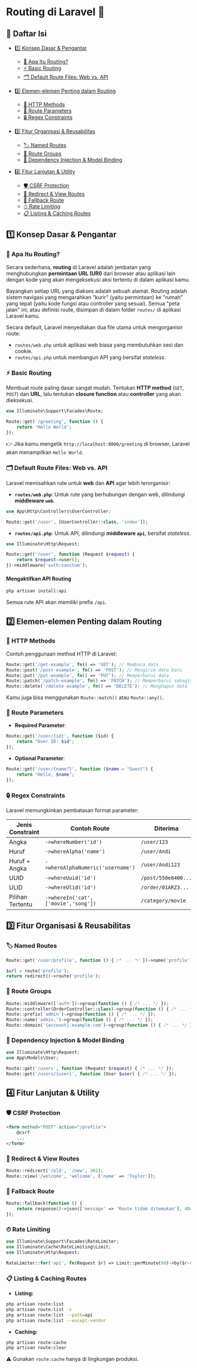 # Routing di Laravel 🚀

## 📑 Daftar Isi

* [1️⃣ Konsep Dasar & Pengantar](#_1%EF%B8%8F⃣-konsep-dasar-pengantar)

  * [📌 Apa Itu Routing?](#📌-apa-itu-routing)
  * [⚡ Basic Routing](#⚡-basic-routing)
  * [🗂 Default Route Files: Web vs. API](#🗂-default-route-files-web-vs-api)
* [2️⃣ Elemen-elemen Penting dalam Routing](#2-elemen-elemen-penting-dalam-routing)

  * [📝 HTTP Methods](#http-methods)
  * [📍 Route Parameters](#route-parameters)
  * [🔒 Regex Constraints](#regex-constraints)
* [3️⃣ Fitur Organisasi & Reusabilitas](#3-fitur-organisasi--reusabilitas)

  * [🏷 Named Routes](#named-routes)
  * [🧩 Route Groups](#route-groups)
  * [🧰 Dependency Injection & Model Binding](#dependency-injection--model-binding)
* [4️⃣ Fitur Lanjutan & Utility](#4-fitur-lanjutan--utility)

  * [🛡 CSRF Protection](#csrf-protection)
  * [🔄 Redirect & View Routes](#redirect--view-routes)
  * [🚨 Fallback Route](#fallback-route)
  * [⏱ Rate Limiting](#rate-limiting)
  * [📋 Listing & Caching Routes](#listing--caching-routes)



## 1️⃣ Konsep Dasar & Pengantar

### 📌 Apa Itu Routing?

Secara sederhana, **routing** di Laravel adalah jembatan yang menghubungkan **permintaan URL (URI)** dari browser atau aplikasi lain dengan kode yang akan mengeksekusi aksi tertentu di dalam aplikasi kamu.

Bayangkan setiap URL yang diakses adalah sebuah alamat. Routing adalah sistem navigasi yang mengarahkan "kurir" (yaitu permintaan) ke "rumah" yang tepat (yaitu kode fungsi atau controller yang sesuai). Semua "peta jalan" ini, atau definisi route, disimpan di dalam folder `routes/` di aplikasi Laravel kamu.

Secara default, Laravel menyediakan dua file utama untuk mengorganisir route:

* `routes/web.php` untuk aplikasi web biasa yang membutuhkan sesi dan cookie.
* `routes/api.php` untuk membangun API yang bersifat *stateless*.



### ⚡ Basic Routing

Membuat route paling dasar sangat mudah. Tentukan **HTTP method** (`GET`, `POST`) dan **URL**, lalu tentukan **closure function** atau **controller** yang akan dieksekusi.

```php
use Illuminate\Support\Facades\Route;

Route::get('/greeting', function () {
    return 'Hello World';
});
```

👉 Jika kamu mengetik `http://localhost:8000/greeting` di browser, Laravel akan menampilkan `Hello World`.



### 🗂 Default Route Files: Web vs. API

Laravel memisahkan rute untuk **web** dan **API** agar lebih terorganisir:

* **`routes/web.php`**: Untuk rute yang berhubungan dengan web, dilindungi **middleware `web`**.

```php
use App\Http\Controllers\UserController;

Route::get('/user', [UserController::class, 'index']);
```

* **`routes/api.php`**: Untuk API, dilindungi **middleware `api`**, bersifat *stateless*.

```php
use Illuminate\Http\Request;

Route::get('/user', function (Request $request) {
    return $request->user();
})->middleware('auth:sanctum');
```

#### Mengaktifkan API Routing

```bash
php artisan install:api
```

Semua rute API akan memiliki prefix `/api`.



## 2️⃣ Elemen-elemen Penting dalam Routing

### 📝 HTTP Methods

Contoh penggunaan method HTTP di Laravel:

```php
Route::get('/get-example', fn() => 'GET'); // Membaca data
Route::post('/post-example', fn() => 'POST'); // Mengirim data baru
Route::put('/put-example', fn() => 'PUT'); // Memperbarui data
Route::patch('/patch-example', fn() => 'PATCH'); // Memperbarui sebagian data
Route::delete('/delete-example', fn() => 'DELETE'); // Menghapus data
```

Kamu juga bisa menggunakan `Route::match()` atau `Route::any()`.



### 📍 Route Parameters

* **Required Parameter**:

```php
Route::get('/user/{id}', function ($id) {
    return "User ID: $id";
});
```

* **Optional Parameter**:

```php
Route::get('/user/{name?}', function ($name = "Guest") {
    return "Hello, $name";
});
```



### 🔒 Regex Constraints

Laravel memungkinkan pembatasan format parameter:

| Jenis Constraint | Contoh Route                         | Diterima            | Ditolak          |
| ---------------- | ------------------------------------ | ------------------- | ---------------- |
| Angka            | `->whereNumber('id')`                | `/user/123`         | `/user/abc`      |
| Huruf            | `->whereAlpha('name')`               | `/user/Andi`        | `/user/123`      |
| Huruf + Angka    | `->whereAlphaNumeric('username')`    | `/user/Andi123`     | `/user/andi_123` |
| UUID             | `->whereUuid('id')`                  | `/post/550e8400...` | `/post/123`      |
| ULID             | `->whereUlid('id')`                  | `/order/01ARZ3...`  | `/order/xyz`     |
| Pilihan Tertentu | `->whereIn('cat', ['movie','song'])` | `/category/movie`   | `/category/car`  |



## 3️⃣ Fitur Organisasi & Reusabilitas

### 🏷 Named Routes

```php
Route::get('/user/profile', function () { /* ... */ })->name('profile');

$url = route('profile');
return redirect()->route('profile');
```



### 🧩 Route Groups

```php
Route::middleware(['auth'])->group(function () { /* ... */ });
Route::controller(OrderController::class)->group(function () { /* ... */ });
Route::prefix('admin')->group(function () { /* ... */ });
Route::name('admin.')->group(function () { /* ... */ });
Route::domain('{account}.example.com')->group(function () { /* ... */ });
```



### 🧰 Dependency Injection & Model Binding

```php
use Illuminate\Http\Request;
use App\Models\User;

Route::get('/users', function (Request $request) { /* ... */ });
Route::get('/users/{user}', function (User $user) { /* ... */ });
```



## 4️⃣ Fitur Lanjutan & Utility

### 🛡 CSRF Protection

```html
<form method="POST" action="/profile">
    @csrf
    ...
</form>
```



### 🔄 Redirect & View Routes

```php
Route::redirect('/old', '/new', 301);
Route::view('/welcome', 'welcome', ['name' => 'Taylor']);
```



### 🚨 Fallback Route

```php
Route::fallback(function () {
    return response()->json(['message' => 'Route tidak ditemukan'], 404);
});
```



### ⏱ Rate Limiting

```php
use Illuminate\Support\Facades\RateLimiter;
use Illuminate\Cache\RateLimiting\Limit;
use Illuminate\Http\Request;

RateLimiter::for('api', fn(Request $r) => Limit::perMinute(60)->by($r->ip()));
```



### 📋 Listing & Caching Routes

* **Listing:**

```bash
php artisan route:list
php artisan route:list -v
php artisan route:list --path=api
php artisan route:list --except-vendor
```

* **Caching:**

```bash
php artisan route:cache
php artisan route:clear
```

⚠️ Gunakan `route:cache` hanya di lingkungan produksi.

